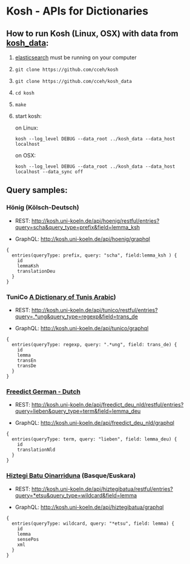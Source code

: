 # Kosh - APIs for Dictionaries

## How to run Kosh (Linux, OSX) with data from [kosh_data](https://github.com/cceh/kosh_data):

1. [elasticsearch](https://www.elastic.co/downloads/elasticsearch)  must be running on your computer
2. `git clone https://github.com/cceh/kosh`
3. `git clone https://github.com/cceh/kosh_data`
4. `cd kosh`
5. `make`
5. start kosh:

    on Linux: 
     
    `kosh --log_level DEBUG --data_root ../kosh_data --data_host localhost`
    
    on OSX:
     
    `kosh --log_level DEBUG --data_root ../kosh_data --data_host localhost --data_sync off`

## Query samples:

### Hönig (Kölsch-Deutsch)

* REST: <http://kosh.uni-koeln.de/api/hoenig/restful/entries?query=scha&query_type=prefix&field=lemma_ksh>

* GraphQL: <http://kosh.uni-koeln.de/api/hoenig/graphql>
```
{
  entries(queryType: prefix, query: "scha", field:lemma_ksh ) {
    id 
    lemmaKsh
    translationDeu
  }
}
```

### TuniCo [A Dictionary of Tunis Arabic](https://arche.acdh.oeaw.ac.at/browser/oeaw_detail/id.acdh.oeaw.ac.at/uuid/175b8cdf-5d04-f4d3-a778-67910aa8fd37))


* REST: <http://kosh.uni-koeln.de/api/tunico/restful/entries?query=.*ung&query_type=regexp&field=trans_de>

* GraphQL: <http://kosh.uni-koeln.de/api/tunico/graphql>

```
{
  entries(queryType: regexp, query: ".*ung", field: trans_de) {
    id 
    lemma	 
    transEn
    transDe
  }
}
```

### [Freedict German - Dutch](https://github.com/freedict/fd-dictionaries/tree/master/deu-nld)

* REST: <http://kosh.uni-koeln.de/api/freedict_deu_nld/restful/entries?query=lieben&query_type=term&field=lemma_deu>

* GraphQL:  <http://kosh.uni-koeln.de/api/freedict_deu_nld/graphql>
```
{
  entries(queryType: term, query: "lieben", field: lemma_deu) {
    id 
    translationNld
  }
}
```


### [Hiztegi Batu Oinarriduna](http://www.euskaltzaindia.eus/dok/eaeb/hiztegibatua/hiztegibatua.xml) (Basque/Euskara)

* REST: <http://kosh.uni-koeln.de/api/hiztegibatua/restful/entries?query=*etsu&query_type=wildcard&field=lemma>

* GraphQL:  <http://kosh.uni-koeln.de/api/hiztegibatua/graphql>
```
{
  entries(queryType: wildcard, query: "*etsu", field: lemma) {
    id 
    lemma
    sensePos
    xml
  }
}
```
